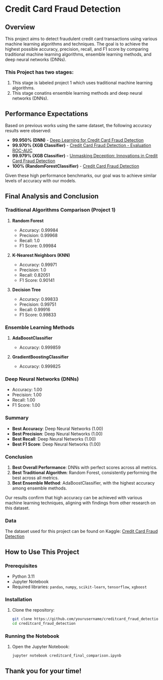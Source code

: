 # Credit Card Fraud Detection

## Overview
This project aims to detect fraudulent credit card transactions using various machine learning algorithms and techniques. The goal is to achieve the highest possible accuracy, precision, recall, and F1 score by comparing traditional machine learning algorithms, ensemble learning methods, and deep neural networks (DNNs).

### This Project has two stages:
1. This stage is labeled project 1 which uses traditional machine learning algorithms.
2. This stage conatins ensemble learning methods and deep neural networks (DNNs).


## Performance Expectations
Based on previous works using the same dataset, the following accuracy results were observed:
- **99.950% (DNN)** - [Deep Learning for Credit Card Fraud Detection](https://www.kaggle.com/code/markkostantine/deep-learning-for-credit-card-fraud-detection)
- **99.970% (XGB Classifier)** - [Credit Card Fraud Detection - Evaluation ROC-AUC](https://www.kaggle.com/code/sachinbatra/credit-card-fraud-detection-evaluation-roc-auc/notebook)
- **99.979% (XGB Classifier)** - [Unmasking Deception: Innovations in Credit Card Fraud Detection](https://www.kaggle.com/code/abdmental01/unmasking-deception-innovations-in-credit-card)
- **100% (RandomForestClassifier)** - [Credit Card Fraud Detection](https://www.kaggle.com/code/jumadouglas/creditcard-23)

Given these high performance benchmarks, our goal was to achieve similar levels of accuracy with our models.

## Final Analysis and Conclusion
### Traditional Algorithms Comparison (Project 1)
1. **Random Forest**
   - Accuracy: 0.99984
   - Precision: 0.99968
   - Recall: 1.0
   - F1 Score: 0.99984

2. **K-Nearest Neighbors (KNN)**
   - Accuracy: 0.99971
   - Precision: 1.0
   - Recall: 0.82051
   - F1 Score: 0.90141

3. **Decision Tree**
   - Accuracy: 0.99833
   - Precision: 0.99751
   - Recall: 0.99916
   - F1 Score: 0.99833

### Ensemble Learning Methods
1. **AdaBoostClassifier**
   - Accuracy: 0.999859

2. **GradientBoostingClassifier**
   - Accuracy: 0.999825

### Deep Neural Networks (DNNs)
- Accuracy: 1.00
- Precision: 1.00
- Recall: 1.00
- F1 Score: 1.00

### Summary
- **Best Accuracy**: Deep Neural Networks (1.00)
- **Best Precision**: Deep Neural Networks (1.00)
- **Best Recall**: Deep Neural Networks (1.00)
- **Best F1 Score**: Deep Neural Networks (1.00)

### Conclusion
1. **Best Overall Performance**: DNNs with perfect scores across all metrics.
2. **Best Traditional Algorithm**: Random Forest, consistently performing the best across all metrics.
3. **Best Ensemble Method**: AdaBoostClassifier, with the highest accuracy among ensemble methods.

Our results confirm that high accuracy can be achieved with various machine learning techniques, aligning with findings from other research on this dataset.

### Data
The dataset used for this project can be found on Kaggle: [Credit Card Fraud Detection](https://www.kaggle.com/mlg-ulb/creditcardfraud)

## How to Use This Project
### Prerequisites
- Python 3.11
- Jupyter Notebook
- Required libraries: `pandas`, `numpy`, `scikit-learn`, `tensorflow`, `xgboost`

### Installation
1. Clone the repository:
   ```bash
   git clone https://github.com/yourusername/creditcard_fraud_detection.git
   cd creditcard_fraud_detection

### Running the Notebook
1. Open the Jupyter Notebook:
   ```bash
   jupyter notebook creditcard_final_comparison.ipynb


## Thank you for your time!

